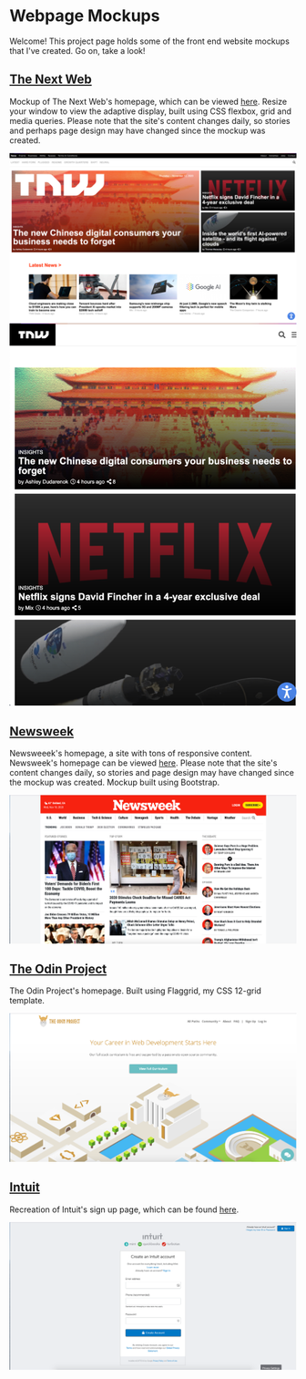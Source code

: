 # Webpage Mockups

Welcome! This project page holds some of the front end website mockups that I've created. Go on, take a look!



## [The Next Web](https://naomiflagg.github.io/tnw-mockup/)

Mockup of The Next Web's homepage, which can be viewed [here](https://thenextweb.com/). Resize your window to view the adaptive display, built using CSS flexbox, grid and media queries. Please note that the site's content changes daily, so stories and perhaps page design may have changed since the mockup was created.

![TNW screenshot](./images/screenshot1.png) ![TNW screenshot](./images/screenshot2.png)

## [Newsweek](https://naomiflagg.github.io/newsweek-mockup/)

Newsweeek's homepage, a site with tons of responsive content. Newsweek's homepage can be viewed [here](https://www.newsweek.com/). Please note that the site's content changes daily, so stories and page design may have changed since the mockup was created. Mockup built using Bootstrap. 

![Newsweek screenshot](./images/newsweekss.png)


## [The Odin Project](https://naomiflagg.github.io/top-mockup/)

The Odin Project's homepage. Built using Flaggrid, my CSS 12-grid template.

![TOP screenshot](./images/topss.png)


## [Intuit](https://naomiflagg.github.io/intuit-mockup/)

Recreation of Intuit's sign up page, which can be found [here](https://naomiflagg.github.io/intuit-mockup/).

![Intuit screenshot](./images/intuitss.png)
